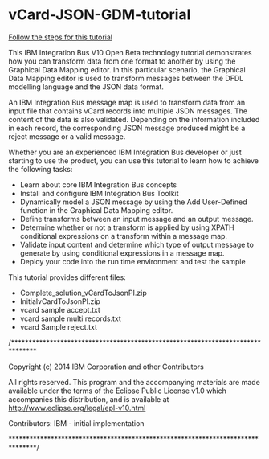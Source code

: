 vCard-JSON-GDM-tutorial
=======================

[Follow the steps for this tutorial](http://ot4i.github.io/DFDL-JSON-GDM-tutorial/)

This IBM Integration Bus V10 Open Beta technology tutorial demonstrates how you can transform data from one format 
to another by using the Graphical Data Mapping editor. In this particular scenario, the Graphical Data Mapping editor 
is used to transform messages between the DFDL modelling language and the JSON data format.

An IBM Integration Bus message map is used to transform data from an input file that contains vCard records into 
multiple JSON messages. The content of the data is also validated. Depending on the information included in each record, 
the corresponding JSON message produced might be a reject message or a valid message.

Whether you are an experienced IBM Integration Bus developer or just starting to use the product, you can use this 
tutorial to learn how to achieve the following tasks:
- Learn about core IBM Integration Bus concepts
- Install and configure IBM Integration Bus Toolkit
- Dynamically model a JSON message by using the Add User-Defined function in the Graphical Data Mapping editor.
- Define transforms between an input message and an output message.
- Determine whether or not a transform is applied by using XPATH conditional expressions on a transform within a message map.
- Validate input content and determine which type of output message to generate by using conditional expressions in a message map.
- Deploy your code into the run time environment and test the sample

This tutorial provides different files:
- Complete_solution_vCardToJsonPI.zip
- InitialvCardToJsonPI.zip
- vcard sample accept.txt
- vcard sample multi records.txt
- vcard Sample reject.txt

/*******************************************************************************

Copyright (c) 2014 IBM Corporation and other Contributors

All rights reserved. This program and the accompanying materials
are made available under the terms of the Eclipse Public License v1.0
which accompanies this distribution, and is available at
http://www.eclipse.org/legal/epl-v10.html

Contributors:
IBM - initial implementation

*******************************************************************************/
